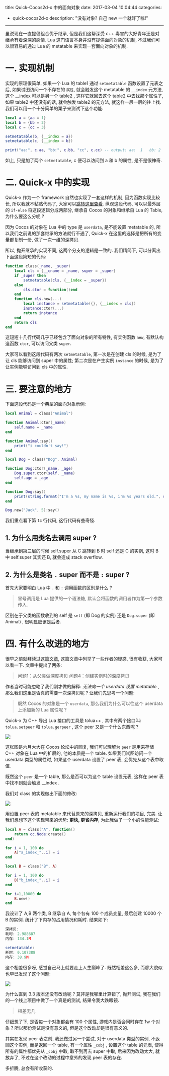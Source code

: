title: Quick-Cocos2d-x 中的面向对象
date: 2017-03-04 10:04:44
categories:
- quick-cocos2d-x
description: "没有对象? 自己 new 一个就好了嘛!"
---

虽说现在一直提倡组合优于继承, 但是我们这帮深受 c++ 毒害的大好青年还是对继承有着深深的感情. Lua 这门语言本身并没有提供面向对象的机制, 不过我们可以很容易的通过 Lua 的 metatable 来实现一套面向对象的机制.

# 一. 实现机制 

实现的原理很简单, 如果一个 Lua 的 table1 通过 `setmetatable` 函数设置了元表之后, 如果试图访问一个不存在的 `属性`, 就会触发这个 metatable 的 `__index` 元方法, 这个 __index 可以是另一个 table2 , 这样它就回去这个 table2 中去找那个属性了, 如果 table2 中还没有的话, 就会触发 table2 的元方法, 就这样一层一层的往上找. 我们可以用一个十分简单的栗子来测试下这个功能:

```lua
local a = {aa = 1}
local b = {bb = 2}
local c = {cc = 3}

setmetatable(b, {__index = a})
setmetatable(c, {__index = b})

print("aa:", c.aa, "bb:", c.bb, "cc", c.cc) -- output: aa:  1   bb: 2   cc  3
```

如上, 只是加了两个 `setmetatable`, c 便可以访问到 a 和 b 的属性, 是不是很神奇.

# 二. Quick-x 中的实现

Quick-x 作为一个 framework 自然也实现了一套这样的机制, 因为函数实现比较长, 所以我就不粘贴代码了, 大家可以[跳转这里查看][1]. 纵观这段代码, 可以以最外层的 `if-else` 将这段逻辑分成两部分, 继承自 Cocos 的对象和继承自 Lua 的 Table, 为什么要这么分呢 ?

因为 Cocos 的对象在 Lua 中的 type 是 `userdata`, 是不能设置 metatable 的, 所以我们之前说的那套继承的方法就行不通了, Quick-x 在这里的选择是把所有的变量都复制一份, 做了一次一维的深拷贝. 

所以, 抛开继承的实现不同, 这两个分支的逻辑是一致的. 我们精简下, 可以分离出下面这段简短的代码:

```lua
function class(_name, _super)
    local cls = {__cname = _name, super = _super}
    if _super then
        setmetatable(cls, {__index = _super})
    else
        cls.ctor = function()end
    end
    function cls.new(...)
        local instance = setmetatable({}, {__index = cls})
        instance:ctor(...)
        return instance
    end
    return cls
end
```

这短短十几行代码几乎已经包含了面向对象的所有特性, 有实例函数 `new`, 有默认构造函数 `ctor`, 可以访问父类 `super`. 

大家可以看到这段代码有两次 `setmetatable`, 第一次是在创建 cls 的时候, 是为了让 cls 能够访问到 super 中的属性; 第二次是在产生实例 `instance` 的时候, 是为了让实例能够访问到 cls 中的属性. 

# 三. 要注意的地方

下面这段代码是一个典型的面向对象示例:

```lua
local Animal = class("Animal")

function Animal:ctor(_name)
    self.name = _name
end

function Animal:say()
    print("i couldn't say!")
end

local Dog = class("Dog", Animal)

function Dog:ctor(_name, _age)
    Dog.super.ctor(self, _name)
    self.age = _age
end

function Dog:say()
    print(string.format("I'm a %s, my name is %s, i'm %s years old.", self.__cname, self.name, self.age))
end

Dog.new("Jack", 5):say()
```

我们重点看下第 `14` 行代码, 这行代码有些奇怪.

## 1. 为什么用类名去调用 super ?

当继承到第三层的时候 self.super 从 C 跳转到 B 时 self 还是 C 的实例, 这时 B 中 self.super 其实还 B, 就会造成 stack overflow.

## 2. 为什么是类名 `.` super 而不是 `:` super ?

首先大家要明白 Lua 中 `.` 和 `:` 调用函数的区别是什么 ?

> 冒号调用是 Lua 提供的一个语法糖, 默认会将函数的调用者作为第一个参数传入.

区别在于父类的函数收到的 self 是 `self` (即 Dog 的实例) 还是 `Dog.super` (即 Animal) , 很明显应该是后者.

# 四. 有什么改进的地方

很早之前就拜读过[这篇文章][2], 这篇文章中列举了一些作者的疑惑, 很有收获, 大家可以看一下. 文章中提出了两条:

> 问题1：从父类做深度拷贝
> 问题4：创建实例时的深度拷贝

作者当时可能忽略了我们刚才做的解释: *无法向一个 userdata 设置 metatable* , 那么我们这里是否真的需要一次深拷贝呢 ? 让我们先思考一个问题:

> 既然 Cocos 的对象是一个 `userdata`, 那么我们为什么可以往这个 userdata 上添加新的 Lua 属性呢 ?

Quick-x 为 C++ 导出 Lua 接口的工具是 tolua++ , 其中有两个接口叫: `tolua.setpeer` 和 `tolua.gerpeer` , 这个 peer 又是一个什么东西呢 ?

![][4]

这张图是六月大大在 Cocos 论坛中的回复, 我们可以理解为 `peer` 是用来存储 C++ 对象在 Lua 中的扩展的, 他的本质是一个 table. 如果我们试图访问一个 userdata 类型的属性时, 如果这个 userdata 设置了 peer 表, 会优先从这个表中取值.

既然这个 `peer` 是一个 table, 那么是否可以为这个 table 设置元表, 这样在 peer 表中找不到就会触发 __index .

我们对 class 的实现做出下面的修改:

![][5]

用设置 peer 表的 metatable 来代替原来的深拷贝, 重新运行我们的项目, 完美. 让我们想想下这个实现带来的优势: **更快, 更省内存**, 为此我做了一个小的性能测试:

```lua
local A = class("A", function()
    return cc.Node:create()
end)

for i = 1, 100 do
    A["a_index_"..i] = i
end

local B = class("B", A)

for i = 1, 100 do
    B["b_index_"..i] = i
end

for i=1,10000 do
    B.new()
end
```

我设计了 A,B 两个类, B 继承自 A, 每个各有 100 个成员变量, 最后创建 10000 个 B 的实例. 统计了下内存的占用情况和耗时. 结果如下:

```lua
深拷贝:
耗时: 2.988687
内存: 134.1M

setmetatable:
耗时: 0.107388
内存: 38.9M
```

这个相差很多呀, 感觉自己马上就要走上人生巅峰了. 既然相差这么多, 而廖大貌似也早已发现了这个问题:

![][6]

为什么直到 3.3 版本还没有改动呢 ? 莫非是我哪里计算错了, 抛开测试, 我在我们的一个线上项目中做了一个真是的测试, 结果令我大跌眼镜.

> 相差无几

仔细想了下, 是否每一个对象都会有 100 个属性, 游戏内是否会同时存在 1w 个对象 ? 所以那份测试是没有意义的, 但是这个改动却是很有意义的.

其实在发现 peer 表之前, 我还做过另一个尝试, 对于 userdata 类型的实例, 不返回这个实例, 而是返回一个 table, 有一个属性 `_cobj` , 设置这个 table 的元表, 使得所有的属性都优先从 `_cobj` 中取, 取不到再去 super 中取, 后来因为改动太大, 就放弃了, 不过在这个改动的过程中意外的发现 peer 表的存在.

多折腾, 总会有所收获的.

[1]: https://github.com/chukong/quick-cocos2d-x/blob/master/framework/functions.lua#L281-L339
[2]: http://jennal.com/2014/10/18/cocos2dx-lua-oop/
[3]: https://github.com/zfengzhen/Blog/blob/master/article/tolua%2B%2B%E5%AE%9E%E7%8E%B0%E5%88%86%E6%9E%90.md
[4]: https://ww1.sinaimg.cn/large/006tNc79ly1fdbsvt09tnj313o08ewg5.jpg
[5]: https://ww3.sinaimg.cn/large/006tNbRwly1fdbtiv4cbaj30v009i3zv.jpg
[6]: https://ww3.sinaimg.cn/large/006tNbRwly1fdbv2g5bfoj30m208mjs8.jpg
